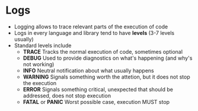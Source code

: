 # Logs

- Logging allows to trace relevant parts of the execution of code
- Logs in every language and library tend to have **levels** (3-7 levels usually)
- Standard levels include
  - **TRACE** Tracks the normal execution of code, sometimes optional
  - **DEBUG** Used to provide diagnostics on what's happening (and why's not working)
  - **INFO** Neutral notification about what usually happens
  - **WARNING** Signals something worth the attetion, but it does not stop the execution
  - **ERROR** Signals something critical, unexpected that should be addressed, does not stop execution
  - **FATAL** or **PANIC** Worst possible case, execution MUST stop
